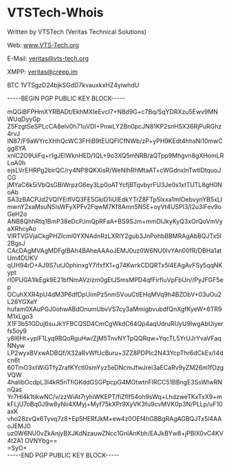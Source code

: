 # VTSTech-Whois

Written by VTSTech (Veritas Technical Solutions)

Web: www.VTS-Tech.org

E-Mail: veritas@vts-tech.org

XMPP: veritas@creep.im

BTC 1VTSgzD24bjkSGdD7kvauxkxHZ4yiwhdU

-----BEGIN PGP PUBLIC KEY BLOCK-----

mQGiBFPHmXYRBADt/EkhMXIeEvcI7+N8d9G+c7Bq/SqYDRXzu5Ewv9MNWUqDyyGp
Z5FzgtSeSPLcCA8elv0h71uVDI+PnwLY2Bn0pcJN81KP2snH5X36RjPuRGhz4rvJ
IN87/F9aWYrcXHhQcWC3FHiB9tEUQFlCfNWb/zP+yPH9KEdt4hhsNi10mwCgg8YA
xnlC2O9UiFq+r1gJElWknHED/1QL+9o3XQ5mNRB/aQTpp9Mhgvn8gXHomLRLoA0h
ejsLVrEHRPg2birQC/ry4NP8QKXisR/WeNIhRhMtaAT+cWGdnxlnTwtlDtquoJCG
jMYaC6k5iVbQsGBiWrpzG6ey3Lp0oATYcfjBTqvbyrFU3Je0s1xtTUTL8gH0NoAb
SA3zBACPJd2VQlYEiflVQ3FE5GkiD1iUIEdkYTrZ8FTp5lxxa1mIOebvynYB5xLI
mwnY2xaMsuN5IsWFyXPFv2FqwM7Kf8Amn5N5E+oyVt4USPl3/l2u3iFev9oGeH2o
ANB8QhhRtq1BmP38eDcPJmQpRFaA+BS9SJm+mmDIJkyKyQ3xOrQoVmVyaXRhcyAo
VlRTVGVjaCkgPHZlcml0YXNAdnRzLXRlY2gub3JnPohbBBMRAgAbBQJTx5l2BgsJ
CAcDAgMVAgMDFgIBAh4BAheAAAoJEMJ0uz0W6NU0lvYAn00fR/DBHa1atUm4DUKV
qUH94rD+AJ9S7utJ0phinxgY7ifxfX1+g74KwrkCDQRTx5l4EAgAvFSy5qqNKypt
rI0PUGA1IkEgk9E21bfNmAVzizm0gEtJSmsMPD4qfFirfiuVpFbUn//PyJFGF5ep
OCuhXXR4pU4dM3P6dfDpUimPz5nm5VuuCtIEHqMVq9h4BZObV+03uOu2L26YGXeY
hufam0XAuPGJ0ohwABdOnumUbvVS7cy3aMmigbvubdfQnXgfKyeW+6TR9M1xLgo3
X1F3bS1GDuj6suJkYFBCQSD4CmCgWkdC64Qp4aqUdruRUyU9IwgAbUiyerfs5oy9
y8I6Ht+yplF1Lyq9BQoRguHw/ZjM5TnvNYTpQQRqw+YqcTL5YrUJrYvaVFaqNNyw
LP2wyxBVxwADBQf/X32aRvWfUcBuru+3ZZ8PDPIc2N43YcpThr6dCkEx/I4dcn6t
60TmO3xtWiGTfyZrafKYctI0smYyz5eDNcmJfwJrei3aECaRv9yZM26m1fOzgVQW
4halibOcdpL3I4kR5nTfiGKddGSGPpcpG4MOtwtnFIRCC51BBngE3SsWIwRNnQas
Yr7Hl4k1tikwNC/v/zzWiAt7ryhiWKEPT/fiZflf54oh9sWq+LhdzweTKxTxX9+m
kFLjU7oBq0J9w8yNii4XMyj+Myf75kXPr9XyVK3fu9cvMVK0p3N/PLLp/uF10axK
vho28zvQx6Tyvq7z8+Ep5HERfJkM+ew4z0OEf4hGBBgRAgAGBQJTx5l4AAoJEMJ0
uz0W6NU0vZkAnjyBXJKdNzauwZNcc1GnlAnKbh/EAJkBYw8+jPBlX0vC4KV4t2A1
OVNYbg==                                                        
=SyO+                                                           
-----END PGP PUBLIC KEY BLOCK-----                              
